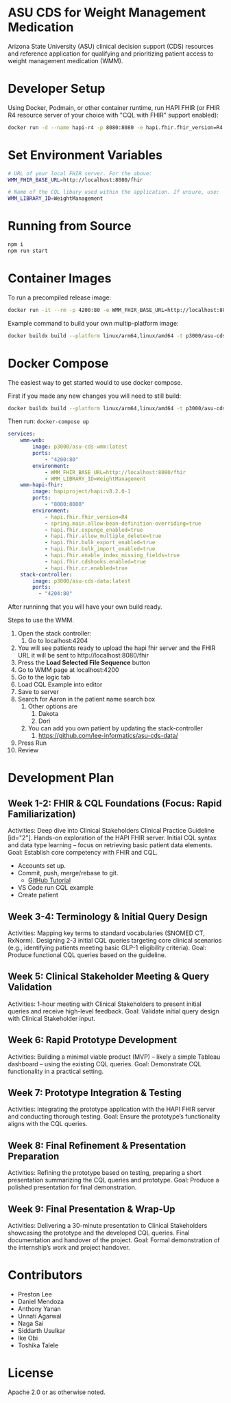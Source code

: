# ASU CDS for Weight Management Medication

Arizona State University (ASU) clinical decision support (CDS) resources and reference application for qualifying and prioritizing patient access to weight management medication (WMM).

# Developer Setup

Using Docker, Podmain, or other container runtime, run HAPI FHIR (or FHIR R4 resource server of your choice with "CQL with FHIR" support enabled):

```sh
docker run -d --name hapi-r4 -p 8080:8080 -e hapi.fhir.fhir_version=R4 -e spring.main.allow-bean-definition-overriding=true -e hapi.fhir.expunge_enabled=true -e hapi.fhir.allow_multiple_delete=true -e hapi.fhir.bulk_export_enabled=true -e hapi.fhir.bulk_import_enabled=true -e hapi.fhir.enable_index_missing_fields=true -e hapi.fhir.cdshooks.enabled=true -e hapi.fhir.cr.enabled=true  hapiproject/hapi:v8.2.0-1
```
# Set Environment Variables

```sh
# URL of your local FHIR server. For the above:
WMM_FHIR_BASE_URL=http://localhost:8080/fhir

# Name of the CQL libary used within the application. If unsure, use:
WMM_LIBRARY_ID=WeightManagement
```
# Running from Source

```sh
npm i
npm run start
```

# Container Images

To run a precompiled release image:

```sh
docker run -it --rm -p 4200:80 -e WMM_FHIR_BASE_URL=http://localhost:8080/fhir -e WMM_LIBRARY_ID=WeightManagement p3000/asu-cds-wmm:latest
```

Example command to build your own multip-platform image:

```sh
docker buildx build --platform linux/arm64,linux/amd64 -t p3000/asu-cds-wmm:latest .
```


# Docker Compose
The easiest way to get started would to use docker compose.

First if you made any new changes you will need to still build:
```sh
docker buildx build --platform linux/arm64,linux/amd64 -t p3000/asu-cds-wmm:latest .
```
Then run:
```docker-compose up```

```yml
services:
    wmm-web:
        image: p3000/asu-cds-wmm:latest
        ports:
            - "4200:80"
        environment:
            - WMM_FHIR_BASE_URL=http://localhost:8080/fhir
            - WMM_LIBRARY_ID=WeightManagement
    wmm-hapi-fhir:
        image: hapiproject/hapi:v8.2.0-1
        ports:
            - "8080:8080"
        environment:
            - hapi.fhir.fhir_version=R4
            - spring.main.allow-bean-definition-overriding=true
            - hapi.fhir.expunge_enabled=true
            - hapi.fhir.allow_multiple_delete=true
            - hapi.fhir.bulk_export_enabled=true
            - hapi.fhir.bulk_import_enabled=true
            - hapi.fhir.enable_index_missing_fields=true
            - hapi.fhir.cdshooks.enabled=true
            - hapi.fhir.cr.enabled=true
    stack-controller:
        image: p3000/asu-cds-data:latest
        ports:
          - "4204:80"
```

After runninng that you will have your own build ready.

Steps to use the WMM.
1) Open the stack controller:
   1) Go to localhost:4204
2) You will see patients ready to upload the hapi fhir server and the FHIR URL it will be sent to http://localhost:8080/fhir
3) Press the **Load Selected File Sequence** button
4) Go to WMM page at localhost:4200
5) Go to the logic tab
6) Load CQL Example into editor
7) Save to server
8) Search for Aaron in the patient name search box
   1) Other options are 
      1) Dakota
      2) Dori
   2) You can add you own patient by updating the stack-controller
      1) https://github.com/lee-informatics/asu-cds-data/
9) Press Run
10) Review



# Development Plan

## Week 1-2: FHIR & CQL Foundations (Focus: Rapid Familiarization)

Activities: Deep dive into Clinical Stakeholders Clinical Practice Guideline [id="2"]. Hands-on exploration of the HAPI FHIR server. Initial CQL syntax and data type learning – focus on retrieving basic patient data elements.
Goal: Establish core competency with FHIR and CQL.

- Accounts set up.
- Commit, push, merge/rebase to git.
  - [GitHub Tutorial](https://docs.github.com/en/get-started/start-your-journey/hello-world)
- VS Code run CQL example
- Create patient

## Week 3-4: Terminology & Initial Query Design

Activities: Mapping key terms to standard vocabularies (SNOMED CT, RxNorm). Designing 2-3 initial CQL queries targeting core clinical scenarios (e.g., identifying patients meeting basic GLP-1 eligibility criteria).
Goal: Produce functional CQL queries based on the guideline.

## Week 5: Clinical Stakeholder Meeting & Query Validation

Activities: 1-hour meeting with Clinical Stakeholders to present initial queries and receive high-level feedback.
Goal: Validate initial query design with Clinical Stakeholder input.

## Week 6: Rapid Prototype Development

Activities: Building a minimal viable product (MVP) – likely a simple Tableau dashboard – using the existing CQL queries.
Goal: Demonstrate CQL functionality in a practical setting.

## Week 7: Prototype Integration & Testing

Activities: Integrating the prototype application with the HAPI FHIR server and conducting thorough testing.
Goal: Ensure the prototype’s functionality aligns with the CQL queries.

## Week 8: Final Refinement & Presentation Preparation

Activities: Refining the prototype based on testing, preparing a short presentation summarizing the CQL queries and prototype.
Goal: Produce a polished presentation for final demonstration.

## Week 9: Final Presentation & Wrap-Up

Activities: Delivering a 30-minute presentation to Clinical Stakeholders showcasing the prototype and the developed CQL queries. Final documentation and handover of the project.
Goal: Formal demonstration of the internship’s work and project handover.



# Contributors

* Preston Lee
* Daniel Mendoza
* Anthony Yanan
* Unnati Agarwal
* Naga Sai
* Siddarth Usulkar
* Ike Obi
* Toshika Talele

# License

Apache 2.0 or as otherwise noted.
